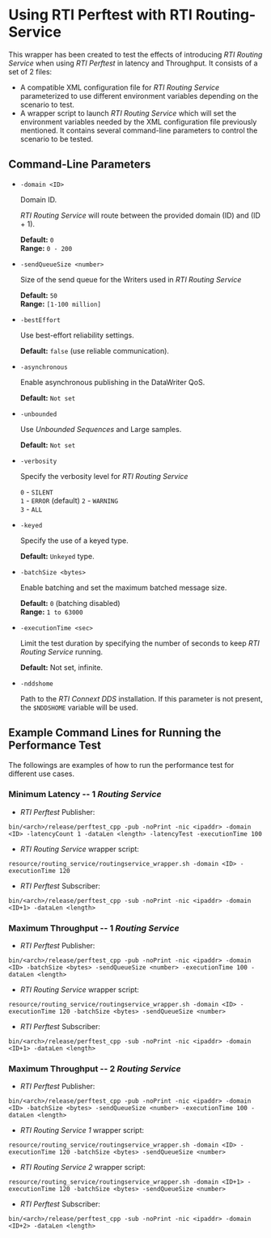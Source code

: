 # Using RTI Perftest with RTI Routing-Service

This wrapper has been created to test the effects of introducing *RTI Routing Service* when using *RTI Perftest* in latency and Throughput. It consists of a set of 2 files:

- A compatible XML configuration file for *RTI Routing Service* parameterized to use different environment variables depending on the scenario to test.
- A wrapper script to launch *RTI Routing Service* which will set the environment variables needed by the XML configuration file previously mentioned. It contains several command-line parameters to control the scenario to be tested.

## Command-Line Parameters

-   `-domain <ID>`

    Domain ID.

    *RTI Routing Service* will route between the provided domain (ID) and (ID + 1).

    **Default:** `0`  
    **Range:** `0 - 200`

-   `-sendQueueSize <number>`

    Size of the send queue for the Writers used in *RTI Routing Service*

    **Default:** `50`  
    **Range:** `[1-100 million]`

-   `-bestEffort`

    Use best-effort reliability settings.

    **Default:** `false` (use reliable communication).

-   `-asynchronous`

    Enable asynchronous publishing in the DataWriter QoS.

    **Default:** `Not set`

-   `-unbounded`

    Use *Unbounded Sequences* and Large samples.

    **Default:** `Not set`

-   `-verbosity`

    Specify the verbosity level for *RTI Routing Service*

    `0` - `SILENT`  
    `1` - `ERROR` (default)
    `2` - `WARNING`  
    `3` - `ALL`

-   `-keyed`

    Specify the use of a keyed type.

    **Default:** `Unkeyed` type.

-   `-batchSize <bytes>`

    Enable batching and set the maximum batched message size.

    **Default:** `0` (batching disabled)  
    **Range:** `1 to 63000`

-   `-executionTime <sec>`

    Limit the test duration by specifying the number of seconds to keep *RTI Routing Service* running.

    **Default:** Not set, infinite.

-   `-nddshome`

    Path to the *RTI Connext DDS* installation. If this parameter is not present, the `$NDDSHOME` variable will be used.

## Example Command Lines for Running the Performance Test

The followings are examples of how to run the performance test for different use cases.

### Minimum Latency -- 1 *Routing Service*

* *RTI Perftest* Publisher:

```
bin/<arch>/release/perftest_cpp -pub -noPrint -nic <ipaddr> -domain <ID> -latencyCount 1 -dataLen <length> -latencyTest -executionTime 100
```

* *RTI Routing Service* wrapper script:

```
resource/routing_service/routingservice_wrapper.sh -domain <ID> -executionTime 120
```

* *RTI Perftest* Subscriber:

```
bin/<arch>/release/perftest_cpp -sub -noPrint -nic <ipaddr> -domain <ID+1> -dataLen <length>
```

### Maximum Throughput -- 1 *Routing Service*

* *RTI Perftest* Publisher:

```
bin/<arch>/release/perftest_cpp -pub -noPrint -nic <ipaddr> -domain <ID> -batchSize <bytes> -sendQueueSize <number> -executionTime 100 -dataLen <length>
```

* *RTI Routing Service* wrapper script:

```
resource/routing_service/routingservice_wrapper.sh -domain <ID> -executionTime 120 -batchSize <bytes> -sendQueueSize <number>
```

* *RTI Perftest* Subscriber:

```
bin/<arch>/release/perftest_cpp -sub -noPrint -nic <ipaddr> -domain <ID+1> -dataLen <length>
```

### Maximum Throughput -- 2 *Routing Service*

* *RTI Perftest* Publisher:

```
bin/<arch>/release/perftest_cpp -pub -noPrint -nic <ipaddr> -domain <ID> -batchSize <bytes> -sendQueueSize <number> -executionTime 100 -dataLen <length>
```

* *RTI Routing Service 1* wrapper script:

```
resource/routing_service/routingservice_wrapper.sh -domain <ID> -executionTime 120 -batchSize <bytes> -sendQueueSize <number>
```

* *RTI Routing Service 2* wrapper script:

```
resource/routing_service/routingservice_wrapper.sh -domain <ID+1> -executionTime 120 -batchSize <bytes> -sendQueueSize <number>
```

* *RTI Perftest* Subscriber:

```
bin/<arch>/release/perftest_cpp -sub -noPrint -nic <ipaddr> -domain <ID+2> -dataLen <length>
```